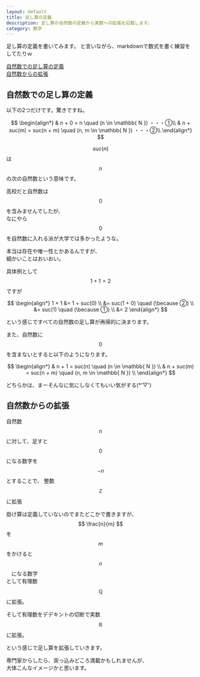 ```yaml
---
layout: default
title: 足し算の定義
description: 足し算の自然数の定義から実数への拡張を記載します。
category: 数学
---
```


<script async src="https://cdn.jsdelivr.net/npm/mathjax@3/es5/tex-chtml.js" id="MathJax-script"></script>

足し算の定義を書いてみます。
と言いながら、markdownで数式を書く練習をしてたりｗ

[自然数での足し算の定義](#anchor1)  
[自然数からの拡張](#anchor2)  

<a id="anchor1"></a>

## 自然数での足し算の定義

以下の2つだけです。驚きですね。

$$
\begin{align*}
& n + 0 = n \quad (n \in \mathbb{ N }) ・・・①\\
& n + suc(m) = suc(n + m) \quad (n, m \in \mathbb{ N }) ・・・②\\
\end{align*}
$$

$$ suc(n) $$ は $$ n $$ の次の自然数という意味です。

高校だと自然数は $$ 0 $$ を含みませんでしたが、  
なにやら $$ 0 $$ を自然数に入れる派が大学では多かったような。

本当は存在や唯一性とかあるんですが、  
細かいことはおいおい。

具体例として $$ 1 + 1 = 2 $$ ですが

$$
\begin{align*}
1 + 1 &= 1 + suc(0) \\
&= suc(1 + 0) \quad (\because ②) \\
&= suc(1) \quad (\because ①) \\
&= 2
\end{align*}
$$

という感じですべての自然数の足し算が再帰的に決まります。

また、自然数に $$ 0 $$ を含まないとすると以下のようになります。

$$
\begin{align*}
& n + 1 = suc(n) \quad (n \in \mathbb{ N }) \\
& n + suc(m) = suc(n + m) \quad (n, m \in \mathbb{ N }) \\
\end{align*}
$$

どちらかは、まーそんなに気にしなくてもいい気がする(*'▽')

<a id="anchor2"></a>

## 自然数からの拡張

自然数 $$ n $$ に対して、足すと $$ 0 $$ になる数字を  
$$ -n $$ とすることで、 整数 $$ \mathbb{ Z } $$ に拡張

掛け算は定義していないのでまたどこかで書きますが、  
$$ \frac{n}{m} $$ を $$ m $$ をかけると $$ n $$　になる数字  
として有理数 $$ \mathbb{ Q } $$ に拡張。

そして有理数をデデキントの切断で実数 $$ \mathbb{ R } $$ に拡張。

という感じで足し算を拡張していきます。

専門家からしたら、突っ込みどころ満載かもしれませんが、  
大体こんなイメージかと思います。
